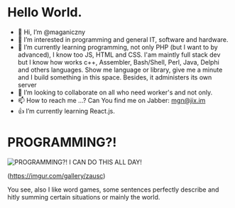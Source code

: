 # Hello World.
- 👋 Hi, I’m @maganiczny
- 👀 I’m interested in programming and general IT, software and hardware.
- 🌱 I’m currently learning programming, not only PHP (but I want to by advanced), I know too JS, HTML and CSS. I'am maintly full stack dev but I know how works c++, Assembler, Bash/Shell, Perl, Java, Delphi and others languages. Show me language or library, give me a minute and I build something in this space. Besides, it administers its own server
- 💞️ I’m looking to collaborate on all who need worker's and not only.
- 📫 How to reach me ...? Can You find me on Jabber: mgn@jix.im
- 👍 I’m currently learning React.js.

# PROGRAMMING?!
![PROGRAMMING?! I CAN DO THIS ALL DAY!](https://sharkson.eu/img/icandothisallday.gif "PROGRAMMING?! I CAN DO THIS ALL DAY!")

(https://imgur.com/gallery/zausc)

You see, also I like word games, some sentences perfectly describe and hitly summing certain situations or mainly the world.

<!---
maganiczny/maganiczny is a ✨ special ✨ repository because its `README.md` (this file) appears on your GitHub profile.
You can click the Preview link to take a look at your changes.
--->
